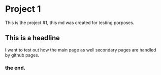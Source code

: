 # Project 1

This is the project #1, this md was created for testing porposes.  

## This is a headline

I want to test out how the main page as well secondary pages are handled by github pages.

### the end.  
